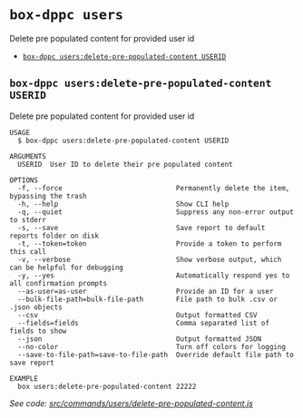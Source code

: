 `box-dppc users`
================

Delete pre populated content for provided user id

* [`box-dppc users:delete-pre-populated-content USERID`](#box-dppc-usersdelete-pre-populated-content-userid)

## `box-dppc users:delete-pre-populated-content USERID`

Delete pre populated content for provided user id

```
USAGE
  $ box-dppc users:delete-pre-populated-content USERID

ARGUMENTS
  USERID  User ID to delete their pre populated content

OPTIONS
  -f, --force                            Permanently delete the item, bypassing the trash
  -h, --help                             Show CLI help
  -q, --quiet                            Suppress any non-error output to stderr
  -s, --save                             Save report to default reports folder on disk
  -t, --token=token                      Provide a token to perform this call
  -v, --verbose                          Show verbose output, which can be helpful for debugging
  -y, --yes                              Automatically respond yes to all confirmation prompts
  --as-user=as-user                      Provide an ID for a user
  --bulk-file-path=bulk-file-path        File path to bulk .csv or .json objects
  --csv                                  Output formatted CSV
  --fields=fields                        Comma separated list of fields to show
  --json                                 Output formatted JSON
  --no-color                             Turn off colors for logging
  --save-to-file-path=save-to-file-path  Override default file path to save report

EXAMPLE
  box users:delete-pre-populated-content 22222
```

_See code: [src/commands/users/delete-pre-populated-content.js](https://github.com/box/boxcli/blob/v2.9.0/src/commands/users/delete-pre-populated-content.js)_
